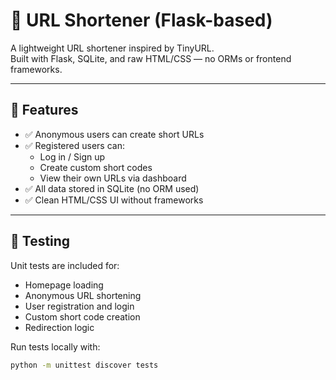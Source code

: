 # 🔗 URL Shortener (Flask-based)

A lightweight URL shortener inspired by TinyURL.  
Built with Flask, SQLite, and raw HTML/CSS — no ORMs or frontend frameworks.

---

## 🚀 Features

- ✅ Anonymous users can create short URLs
- ✅ Registered users can:
  - Log in / Sign up
  - Create custom short codes
  - View their own URLs via dashboard
- ✅ All data stored in SQLite (no ORM used)
- ✅ Clean HTML/CSS UI without frameworks

---

## 🧪 Testing

Unit tests are included for:
- Homepage loading
- Anonymous URL shortening
- User registration and login
- Custom short code creation
- Redirection logic

Run tests locally with:
```bash
python -m unittest discover tests
